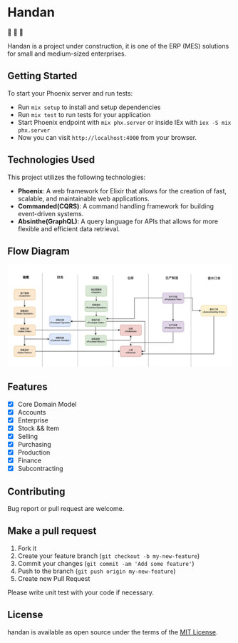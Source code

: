 # Handan

:construction: :construction: :construction: 

Handan is a project under construction, it is one of the ERP (MES) solutions for small and medium-sized enterprises.

## **Getting Started**

To start your Phoenix server and run tests:

* Run `mix setup` to install and setup dependencies
* Run `mix test` to run tests for your application
* Start Phoenix endpoint with `mix phx.server` or inside IEx with `iex -S mix phx.server`
* Now you can visit `http://localhost:4000` from your browser.

## **Technologies Used**

This project utilizes the following technologies:

* **Phoenix**: A web framework for Elixir that allows for the creation of fast, scalable, and maintainable web applications.
* **Commanded(CQRS)**: A command handling framework for building event-driven systems.
* **Absinthe(GraphQL)**: A query language for APIs that allows for more flexible and efficient data retrieval.


## **Flow Diagram**

![flow](./docs/flow.jpg)

## **Features**

- [x] Core Domain Model
- [x] Accounts
- [x] Enterprise
- [x] Stock && Item
- [x] Selling
- [x] Purchasing
- [x] Production
- [x] Finance
- [x] Subcontracting

## **Contributing**

Bug report or pull request are welcome.

## **Make a pull request**

1. Fork it
2. Create your feature branch (`git checkout -b my-new-feature`)
3. Commit your changes (`git commit -am 'Add some feature'`)
4. Push to the branch (`git push origin my-new-feature`)
5. Create new Pull Request

Please write unit test with your code if necessary.

## **License**

handan is available as open source under the terms of the [MIT License](http://opensource.org/licenses/MIT).
